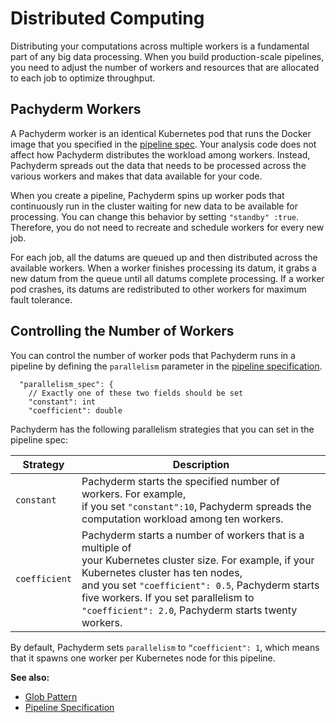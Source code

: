 # Distributed Computing

Distributing your computations across multiple workers
is a fundamental part of any big data processing.
When you build production-scale pipelines, you need
to adjust the number of workers and resources that are
allocated to each job to optimize throughput.

## Pachyderm Workers

A Pachyderm worker is an identical Kubernetes pod that runs
the Docker image that you specified in the
[pipeline spec](../reference/pipeline_spec.html). Your analysis code
does not affect how Pachyderm distributes the workload among workers.
Instead, Pachyderm spreads out the data that needs to be processed
across the various workers and makes that data available for your code.

When you create a pipeline, Pachyderm spins up worker pods that
continuously run in the cluster waiting for new data to be available
for processing. You can change this behavior by setting `"standby" :true`.
Therefore, you do not need to recreate and
schedule workers for every new job.

For each job, all the datums are queued up and then distributed
across the available workers. When a worker finishes processing
its datum, it grabs a new datum from the queue until all datums
complete processing. If a worker pod crashes, its datums are
redistributed to other workers for maximum fault tolerance.

<!-- The following diagram shows how distributed computing works in
Pachyderm - TBA Possibly could be a gif. :) Show queue of
datums and 3 workers running things in parallel. Technically,
each worker can download a datum, process a datum, and upload a
completed datum all in parallel. May or may not want to show
this, but wouldn't be too hard. We can draw this out in TOH.-->

## Controlling the Number of Workers

You can control the number of worker pods that Pachyderm runs in a
pipeline by defining the `parallelism` parameter in the
[pipeline specification](../reference/pipeline_spec.html).

```
  "parallelism_spec": {
    // Exactly one of these two fields should be set
    "constant": int
    "coefficient": double
```

Pachyderm has the following parallelism strategies that you
can set in the pipeline spec:

| Strategy       | Description        |
| -------------- | ------------------ |
| `constant`     | Pachyderm starts the specified number of workers. For example, <br> if you set `"constant":10`, Pachyderm spreads the computation workload among ten workers. |
| `coefficient`  | Pachyderm starts a number of workers that is a multiple of <br> your Kubernetes cluster size. For example, if your Kubernetes cluster has ten nodes, <br> and you set `"coefficient": 0.5`, Pachyderm starts five workers. If you set parallelism to `"coefficient": 2.0`, Pachyderm starts twenty workers. |

By default, Pachyderm sets `parallelism` to `“coefficient": 1`, which means
that it spawns one worker per Kubernetes node for this pipeline.

**See also:**

* [Glob Pattern](../datum/glob-pattern)
* [Pipeline Specification](../../reference/pipeline_spec)
